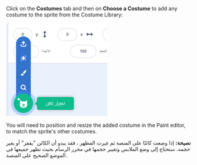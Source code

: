Click on the **Costumes** tab and then on **Choose a Costume** to add any costume to the sprite from the Costume Library:

![The 'Choose a Costume' icon highlighted.](images/choose-a-costume.png)

You will need to position and resize the added costume in the Paint editor, to match the sprite's other costumes.

**نصيحة:** إذا وضعت كائنًا على المنصة ثم غيرت المظهر ، فقد يبدو أن الكائن "يقفز" أو يغير حجمه. ستحتاج إلى وضع الملابس وتغيير حجمها في محرر الرسام بحيث تظهر جميعها في الموضع الصحيح على المنصة.

